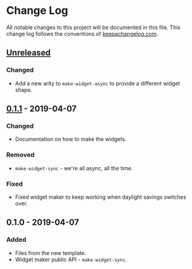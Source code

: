 # Change Log
All notable changes to this project will be documented in this file. This change log follows the conventions of [keepachangelog.com](http://keepachangelog.com/).

## [Unreleased]
### Changed
- Add a new arity to `make-widget-async` to provide a different widget shape.

## [0.1.1] - 2019-04-07
### Changed
- Documentation on how to make the widgets.

### Removed
- `make-widget-sync` - we're all async, all the time.

### Fixed
- Fixed widget maker to keep working when daylight savings switches over.

## 0.1.0 - 2019-04-07
### Added
- Files from the new template.
- Widget maker public API - `make-widget-sync`.

[Unreleased]: https://github.com/your-name/grumpy-study/compare/0.1.1...HEAD
[0.1.1]: https://github.com/your-name/grumpy-study/compare/0.1.0...0.1.1
